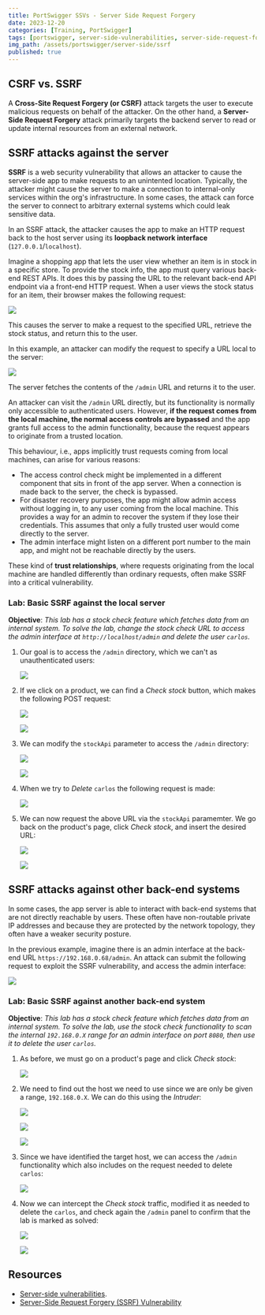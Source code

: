```yaml
---
title: PortSwigger SSVs - Server Side Request Forgery
date: 2023-12-20
categories: [Training, PortSwigger]
tags: [portswigger, server-side-vulnerabilities, server-side-request-forgery, ssrf]
img_path: /assets/portswigger/server-side/ssrf
published: true
---
```


## CSRF vs. SSRF

A **Cross-Site Request Forgery (or CSRF)** attack targets the user to execute malicious requests on behalf of the attacker. On the other hand, a **Server-Side Request Forgery** attack primarily targets the backend server to read or update internal resources from an external network.

## SSRF attacks against the server

**SSRF** is a web security vulnerability that allows an attacker to cause the server-side app to make requests to an unintented location. Typically, the attacker might cause the server to make a connection to internal-only services within the org's infrastructure. In some cases, the attack can force the server to connect to arbitrary external systems which could leak sensitive data.

In an SSRF attack, the attacker causes the app to make an HTTP request back to the host server using its **loopback network interface** (`127.0.0.1`/`localhost`).

Imagine a shopping app that lets the user view whether an item is in stock in a specific store. To provide the stock info, the app must query various back-end REST APIs. It does this by passing the URL to the relevant back-end API endpoint via a front-end HTTP request. When a user views the stock status for an item, their browser makes the following request:

![](legit_request.png)

This causes the server to make a request to the specified URL, retrieve the stock status, and return this to the user.

In this example, an attacker can modify the request to specify a URL local to the server:

![](modified_request.png)

The server fetches the contents of the `/admin` URL and returns it to the user. 

An attacker can visit the `/admin` URL directly, but its functionality is normally only accessible to authenticated users. However, **if the request comes from the local machine, the normal access controls are bypassed** and the app grants full access to the admin functionality, because the request appears to originate from a trusted location.

This behaviour, i.e., apps implicitly trust requests coming from local machines, can arise for various reasons:
- The access control check might be implemented in a different component that sits in front of the app server. When a connection is made back to the server, the check is bypassed.
- For disaster recovery purposes, the app might allow admin access without logging in, to any user coming from the local machine. This provides a way for an admin to recover the system if they lose their credentials. This assumes that only a fully trusted user would come directly to the server.
- The admin interface might listen on a different port number to the main app, and might not be reachable directly by the users.

These kind of **trust relationships**, where requests originating from the local machine are handled differently than ordinary requests, often make SSRF into a critical vulnerability.

### Lab: Basic SSRF against the local server

**Objective**:  _This lab has a stock check feature which fetches data from an internal system. To solve the lab, change the stock check URL to access the admin interface at `http://localhost/admin` and delete the user `carlos`._

1. Our goal is to access the `/admin` directory, which we can't as unauthenticated users:

    ![](lab1_admin_dir.png)

2. If we click on a product, we can find a *Check stock* button, which makes the following POST request:

    ![](lab1_check_stock.png)

    ![](lab1_check_stock_request.png)

3. We can modify the `stockApi` parameter to access the `/admin` directory:

    ![](lab1_check_stock_request_modified.png)

    ![](lab1_admin_panel.png)

4. When we try to *Delete* `carlos` the following request is made:

    ![](lab1_delete_request.png)

5. We can now request the above URL via the `stockApi` paramemter. We go back on the product's page, click *Check stock*, and insert the desired URL:

    ![](lab1_stock_delete_request.png)

    ![](lab1_solved.png)

## SSRF attacks against other back-end systems

In some cases, the app server is able to interact with back-end systems that are not directly reachable by users. These often have non-routable private IP addresses and because they are protected by the network topology, they often have a weaker security posture.

In the previous example, imagine there is an admin interface at the back-end URL `https://192.168.0.68/admin`. An attack can submit the following request to exploit the SSRF vulnerability, and access the admin interface:

![](request_admin_if.png)

### Lab: Basic SSRF against another back-end system

**Objective**:  _This lab has a stock check feature which fetches data from an internal system. To solve the lab, use the stock check functionality to scan the internal `192.168.0.X` range for an admin interface on port `8080`, then use it to delete the user `carlos`._

1. As before, we must go on a product's page and click *Check stock*:

    ![](lab2_stock_request.png)

2. We need to find out the host we need to use since we are only be given a range, `192.168.0.X`. We can do this using the *Intruder*:

    ![](lab2_payload_position.png)

    ![](lab2_payload_settings.png)

    ![](lab2_intruder_results.png)

3. Since we have identified the target host, we can access the `/admin` functionality which also includes on the request needed to delete `carlos`:

    ![](lab2_modified_request.png)

4. Now we can intercept the *Check stock* traffic, modified it as needed to delete the `carlos`, and check again the `/admin` panel to confirm that the lab is marked as solved:

    ![](lab2_intercept_delete_request.png)

    ![](lab2_solved.png)


## Resources

- [Server-side vulnerabilities](https://portswigger.net/web-security/learning-paths/server-side-vulnerabilities-apprentice).
- [Server-Side Request Forgery (SSRF) Vulnerability](https://crashtest-security.com/server-side-request-forgery-ssrf/#:~:text=What%20is%20the%20difference%20between,resources%20from%20an%20external%20network.)
